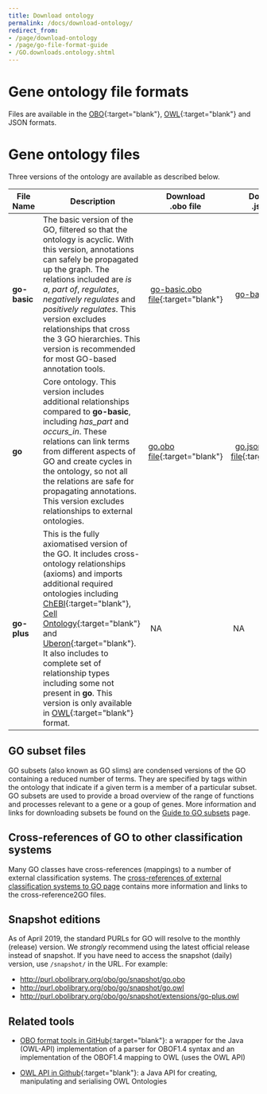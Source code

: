 ```yaml
---
title: Download ontology
permalink: /docs/download-ontology/
redirect_from:
- /page/download-ontology
- /page/go-file-format-guide
- /GO.downloads.ontology.shtml
---
```


# Gene ontology file formats

Files are available in the [OBO](https://owlcollab.github.io/oboformat/doc/obo-syntax.html){:target="blank"}, [OWL](https://www.w3.org/TR/owl2-overview/){:target="blank"} and JSON formats.

# Gene ontology files
Three versions of the ontology are available as described below.

| File Name | Description |	Download <br/>.obo file | Download <br/>.json file  | Download <br/>.owl file  |
|-------|--------------|-------------|-------------|-------------|
|**go-basic**|	The basic version of the GO, filtered so that the ontology is acyclic. With this version, annotations can safely be propagated up the graph. The relations included are *is a*, *part of*, *regulates*, *negatively regulates* and *positively regulates*. This version excludes relationships that cross the 3 GO hierarchies. This version is recommended for most GO-based annotation tools.| [go-basic.obo file](https://purl.obolibrary.org/obo/go/go-basic.obo){:target="blank"} |  [go-basic.obo file](https://purl.obolibrary.org/obo/go/go-basic.json) |	 NA | 
|**go** |	Core ontology. This version includes additional relationships compared to **go-basic**, including *has_part* and *occurs_in*. These relations can link terms from different aspects of GO and create cycles in the ontology, so not all the relations are safe for propagating annotations. This version excludes relationships to external ontologies.| [go.obo file](https://purl.obolibrary.org/obo/go.obo){:target="blank"} |  [go.json file](https://purl.obolibrary.org/obo/go.json){:target="blank"}  |	[go.owl file](https://purl.obolibrary.org/obo/go.owl){:target="blank"}  |
|**go-plus** |	This is the fully axiomatised version of the GO. It includes cross-ontology relationships (axioms) and imports additional required ontologies including [ChEBI](https://www.ebi.ac.uk/chebi/){:target="blank"}, [Cell Ontology](http://www.obofoundry.org/ontology/cl.html){:target="blank"} and [Uberon](http://uberon.github.io/){:target="blank"}. It also includes to complete set of relationship types including some not present in **go**. This version is only available in [OWL](https://www.w3.org/OWL/){:target="blank"} format. | NA | NA | [go-plus.owl file](https://purl.obolibrary.org/obo/go/extensions/go-plus.owl){:target="blank"} 	|


## GO subset files
GO subsets (also known as GO slims) are condensed versions of the GO containing a reduced number of terms. They are specified by tags within the ontology that indicate if a given term is a member of a particular subset. GO subsets are used to provide a broad overview of the range of functions and processes relevant to a gene or a goup of genes. More information and links for downloading subsets be found on the [Guide to GO subsets](/docs/go-subset-guide/) page.

## Cross-references of GO to other classification systems
Many GO classes have cross-references (mappings) to a number of external classification systems. The [cross-references of external classification systems to GO page](/docs/download-mappings/) contains more information and links to the cross-reference2GO files.

## Snapshot editions
As of April 2019, the standard PURLs for GO will resolve to the monthly (release) version. We *strongly* recommend using the latest official release instead of snapshot. If you have need to access the snapshot (daily) version, use `/snapshot/` in the URL. For example:

 * http://purl.obolibrary.org/obo/go/snapshot/go.obo
 * http://purl.obolibrary.org/obo/go/snapshot/go.owl
 * http://purl.obolibrary.org/obo/go/snapshot/extensions/go-plus.owl

## Related tools
+ [OBO format tools in GitHub](https://github.com/oboformat/oboformat-tools){:target="blank"}: a wrapper for the Java (OWL-API) implementation of a parser for OBOF1.4 syntax and an implementation of the OBOF1.4 mapping to OWL (uses the OWL API)
* [OWL API in Github](https://github.com/owlcs/owlapi){:target="blank"}: a Java API for creating, manipulating and serialising OWL Ontologies
